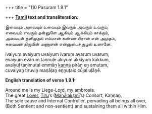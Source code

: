 +++
title = "110 Pasuram 1.9.1"

+++
**[Tamil](/definition/tamil#history "show Tamil definitions") text and transliteration:**

இவையும் அவையும் உவையும் இவரும் அவரும் உவரும்,  
எவையும் எவரும் தன்னுளே ஆகியும் ஆக்கியும் காக்கும்,  
அவையுள் தனிமுதல் எம்மான் கண்ண பிரான் என் அமுதம்,  
சுவையன் திருவின் மணாளன் என்னுடைச் சூழல் உளானே.

ivaiyum avaiyum uvaiyum ivarum avarum uvarum,  
evaiyum evarum taṉṉuḷē ākiyum ākkiyum kākkum,  
avaiyuḷ taṉimutal emmāṉ [kaṇṇa](/definition/kanna#history "show kaṇṇa definitions") pirāṉ eṉ amutam,  
cuvaiyaṉ tiruviṉ maṇāḷaṉ eṉṉuṭaic cūḻal uḷāṉē.

**English translation of verse 1.9.1:**

Around me is my Liege-Loṟd, my ambrosia.  
The great [Lover](/definition/lover#history "show Lover definitions"), [Tiru](/definition/tiru#history "show Tiru definitions")’s ([Mahālakṣmī](/definition/mahalakshmi#vaishnavism "show Mahālakṣmī definitions")’s) Consort, Kaṇṇaṉ,  
The sole cause and Internal Controller, pervading all beings all over,  
(Both Sentient and non-sentient) and sustaining them all within Him.


